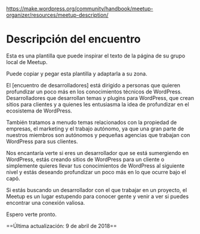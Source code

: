 https://make.wordpress.org/community/handbook/meetup-organizer/resources/meetup-description/

# Descripción del encuentro

Esta es una plantilla que puede inspirar el texto de la página de su grupo local de Meetup.

Puede copiar y pegar esta plantilla y adaptarla a su zona.

El [encuentro de desarrolladores] está dirigido a personas que quieren profundizar un poco más en los conocimientos técnicos de WordPress. Desarrolladores que desarrollan temas y plugins para WordPress, que crean sitios para clientes y a quienes les entusiasma la idea de profundizar en el ecosistema de WordPress.

También tratamos a menudo temas relacionados con la propiedad de empresas, el marketing y el trabajo autónomo, ya que una gran parte de nuestros miembros son autónomos y pequeñas agencias que trabajan con WordPress para sus clientes.

Nos encantaría verte si eres un desarrollador que se está sumergiendo en WordPress, estás creando sitios de WordPress para un cliente o simplemente quieres llevar tus conocimientos de WordPress al siguiente nivel y estás deseando profundizar un poco más en lo que ocurre bajo el capó.

Si estás buscando un desarrollador con el que trabajar en un proyecto, el Meetup es un lugar estupendo para conocer gente y venir a ver si puedes encontrar una conexión valiosa.

Espero verte pronto.

==Última actualización: 9 de abril de 2018==